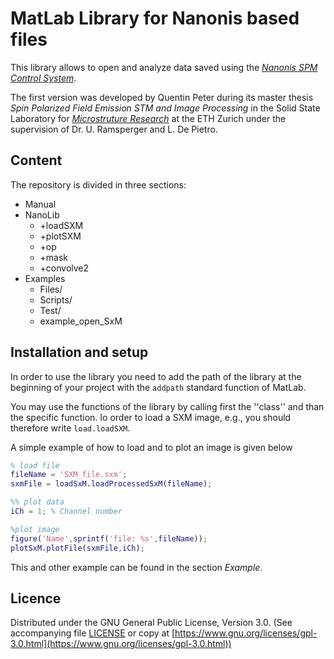 # MatLab Library for Nanonis based files

This library allows to open and analyze data saved using the [*Nanonis SPM Control System*](http://www.specs-zurich.com/en/home.html;jsessionid=FCD8A587EE447665C3F4A8CC374671EE).

The first version was developed by Quentin Peter during its master thesis *Spin Polarized Field Emission STM and Image Processing* in the Solid State Laboratory for [*Microstruture Research*](http://www.microstructure.ethz.ch) at the ETH Zurich under the supervision of Dr. U. Ramsperger and L. De Pietro.

## Content

The repository is divided in three sections:
* Manual
* NanoLib
  * +loadSXM
  * +plotSXM
  * +op
  * +mask
  * +convolve2
* Examples
  * Files/
  * Scripts/
  * Test/
  * example_open_SxM

## Installation and setup

In order to use the library you need to add the path of the library at the beginning of your project with the ```addpath``` standard function of MatLab.

You may use the functions of the library by calling first the ''class'' and than the specific function. Io order to load a SXM image, e.g., you should therefore write ```load.loadSXM```.

A simple example of how to load and to plot an image is given below

```matlab
% load file
fileName = 'SXM_file.sxm';
sxmFile = loadSxM.loadProcessedSxM(fileName);

%% plot data
iCh = 1; % Channel number

%plot image
figure('Name',sprintf('file: %s',fileName));
plotSxM.plotFile(sxmFile,iCh);
```

This and other example can be found in the section *Example*.

## Licence

Distributed under the GNU General Public License, Version 3.0. (See accompanying file [LICENSE](LICENSE) or copy at [https://www.gnu.org/licenses/gpl-3.0.html](https://www.gnu.org/licenses/gpl-3.0.html))
